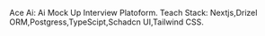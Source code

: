 Ace Ai: Ai Mock Up Interview Platoform.
Teach Stack: Nextjs,Drizel ORM,Postgress,TypeScipt,Schadcn UI,Tailwind CSS.
